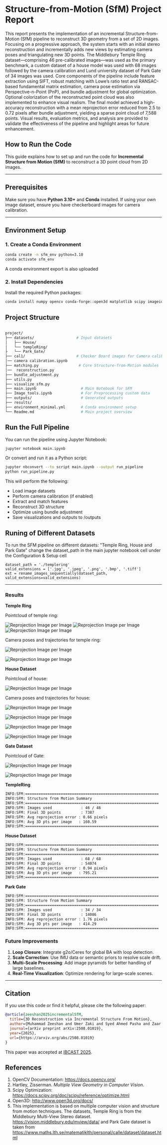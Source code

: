 # Structure-from-Motion (SfM) Project Report


This report presents the implementation of an incremental Structure-from-Motion (SfM) pipeline to reconstruct 3D geometry from a set of 2D images. Focusing on a progressive approach, the system starts with an initial stereo reconstruction and incrementally adds new views by estimating camera poses and triangulating new 3D points. The Middlebury Temple Ring dataset—comprising 46 pre-calibrated images—was used as the primary benchmark, a custom dataset of a house model was used with 68 images followed by the camera calibration and Lund university dataset of Park Gate of 34 images was used. Core components of the pipeline include feature extraction using SIFT, robust matching with Lowe’s ratio test and RANSAC-based fundamental matrix estimation, camera pose estimation via Perspective-n-Point (PnP), and bundle adjustment for global optimization. Optional colorization of the reconstructed point cloud was also implemented to enhance visual realism. The final model achieved a high-accuracy reconstruction with a mean reprojection error reduced from 2.5 to 0.72 pixels after bundle adjustment, yielding a sparse point cloud of 7,588 points. Visual results, evaluation metrics, and analysis are provided to validate the effectiveness of the pipeline and highlight areas for future enhancement.

## How to Run the Code 


This guide explains how to set up and run the code for **Incremental Structure from Motion (SfM)** to reconstruct a 3D point cloud from 2D images.

---

## Prerequisites

Make sure you have **Python 3.10+** and **Conda** installed. If using your own image dataset, ensure you have checkerboard images for camera calibration.

---

## Environment Setup

### 1. Create a Conda Environment

```bash
conda create -n sfm_env python=3.10
conda activate sfm_env
```

A conda environment export is also uploaded

### 2. Install Dependencies

Install the required Python packages:

```bash
conda install numpy opencv conda-forge::open3d matplotlib scipy imageio tqdm
```

## Project Structure
``` bash 

project/
├── datasets/                   # Input datasets
│   ├── House/
│   └── templeRing/
├   └── Park_Gate/
├── cal1/                       # Checker Board images for Camera calibration 
│── camera calibration.ipynb
├── matching.py                  # Core Structure-from-Motion modules
│──  reconstruction.py
├── bundle_adjustment.py
├── utils.py
├── visualize_sfm.py
├── main.ipynb                    # Main Notebook for SFM 
├── Image_tools.ipynb             # For Preprocessing custom data
├── outputs/                      # Generated outputs
├── results/                      
├── environment_minimal.yml       # Conda environment setup 
└── Readme.md                     # Main project overview

```


## Run the Full Pipeline

You can run the pipeline using Jupyter Notebook:

```bash
jupyter notebook main.ipynb

```
Or convert and run it as a Python script:

```bash
jupyter nbconvert --to script main.ipynb --output run_pipeline
python run_pipeline.py
```
This will perform the following:

- Load image datasets
- Perform camera calibration (if enabled)
- Extract and match features
- Reconstruct 3D structure
- Optimize using bundle adjustment
- Save visualizations and outputs to /outputs

## Runing of Different Datasets

To run the SFM pipeline on different datasets: "Temple Ring, House and Park Gate" change the dataset_path in the main jupyter notebook cell under the Configuration & Setup cell 

```
dataset_path = './templering'
valid_extensions = ['.jpg', '.jpeg', '.png', '.bmp', '.tiff']
ext = rename_images_sequentially(dataset_path, valid_extensions=valid_extensions)

```
---

### Results

**Temple Ring**

Pointcloud of temple ring: 

![Reprojection Image per Image](results/temp_cls.png)
![Reprojection Image per Image](results/clr_temp_cls.png)
![Reprojection Image per Image](results/color_temp_gif.gif)

Camera poses and trajectories for temple ring: 

![Reprojection Image per Image](results/temp_far.png)

![Reprojection Image per Image](results/temp_vid_gif.gif)

**House Dataset**

Pointcloud of house: 

![Reprojection Image per Image](results/house_cls.png)

Camera poses and trajectories for house: 

![Reprojection Image per Image](results/house_far.png)

![Reprojection Image per Image](results/house_clr_2.jpeg)

![Reprojection Image per Image](results/house_clr_3.jpeg)

![Reprojection Image per Image](results/house_vid_clr.gif)

**Gate Dataset**

Pointcloud of Gate: 

![Reprojection Image per Image](results/gate_3D_rec.jpeg)


![Reprojection Image per Image](results/gate_clr_rec.jpeg)



**TempleRing**
```bash
INFO:SFM:============================================================
INFO:SFM: Structure from Motion Summary
INFO:SFM:============================================================
INFO:SFM: Images used             : 46 / 46
INFO:SFM: Final 3D points         : 7387
INFO:SFM: Avg reprojection error : 0.66 pixels
INFO:SFM: Avg 3D pts per image   : 160.59
INFO:SFM:============================================================
```
**House Dataset**
```bash
INFO:SFM:============================================================
INFO:SFM: Structure from Motion Summary
INFO:SFM:============================================================
INFO:SFM: Images used             : 68 / 68
INFO:SFM: Final 3D points         : 54074
INFO:SFM: Avg reprojection error : 0.94 pixels
INFO:SFM: Avg 3D pts per image   : 795.21
INFO:SFM:============================================================

```
**Park Gate**
```bash
INFO:SFM:============================================================
INFO:SFM: Structure from Motion Summary
INFO:SFM:============================================================
INFO:SFM: Images used             : 34 / 34
INFO:SFM: Final 3D points         : 14086
INFO:SFM: Avg reprojection error : 1.76 pixels
INFO:SFM: Avg 3D pts per image   : 414.29
INFO:SFM:============================================================

```


### Future Improvements  
1. **Loop Closure**: Integrate g2o/Ceres for global BA with loop detection.  
2. **Scale Correction**: Use IMU data or semantic priors to resolve scale drift.  
3. **Multi-Scale Processing**: Add image pyramids for better handling of large baselines.  
4. **Real-Time Visualization**: Optimize rendering for large-scale scenes.  

---

## Citation

If you use this code or find it helpful, please cite the following paper:

```bibtex
@article{zeeshan2025incrementalSfM,
  title={3D Reconstruction via Incremental Structure From Motion},
  author={Muhammad Zeeshan and Umer Zaki and Syed Ahmed Pasha and Zaar Khizar},
  journal={arXiv preprint arXiv:2508.01019},
  year={2025},
  url={https://arxiv.org/abs/2508.01019}
}
```

This paper was accepted at [IBCAST 2025](https://www.ibcast.org.pk/).

## References  
1. OpenCV Documentation: https://docs.opencv.org/   
2. Hartley, Zisserman. *Multiple View Geometry in Computer Vision*.  
3. Scipy Optimization: https://docs.scipy.org/doc/scipy/reference/optimize.html   
4. Open3D: http://www.open3d.org/docs/  
5. This implementation is based on multiple computer vision and structure from motion techniques. The datasets, Temple Ring is from the Middlebury Multi-View Stereo dataset. https://vision.middlebury.edu/mview/data/ and Park Gate dataset is taken from https://www.maths.lth.se/matematiklth/personal/calle/dataset/dataset.html
